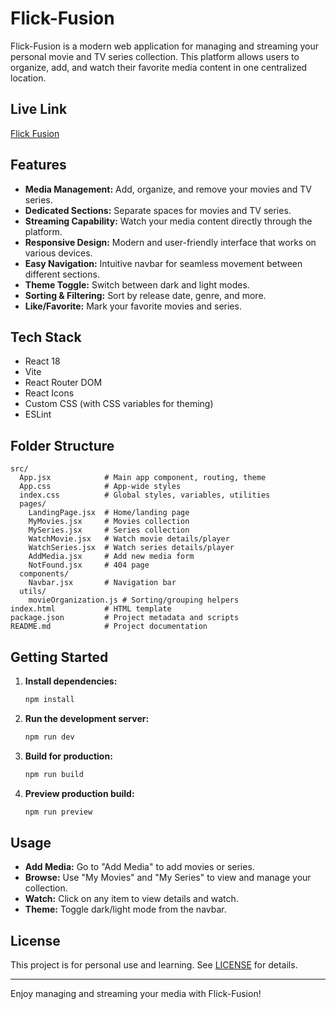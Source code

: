 # Flick-Fusion

Flick-Fusion is a modern web application for managing and streaming your personal movie and TV series collection. This platform allows users to organize, add, and watch their favorite media content in one centralized location.

## Live Link
<a href="https://flick-fusion-x.vercel.app/" target="_blank">Flick Fusion</a>

## Features

- **Media Management:** Add, organize, and remove your movies and TV series.
- **Dedicated Sections:** Separate spaces for movies and TV series.
- **Streaming Capability:** Watch your media content directly through the platform.
- **Responsive Design:** Modern and user-friendly interface that works on various devices.
- **Easy Navigation:** Intuitive navbar for seamless movement between different sections.
- **Theme Toggle:** Switch between dark and light modes.
- **Sorting & Filtering:** Sort by release date, genre, and more.
- **Like/Favorite:** Mark your favorite movies and series.

## Tech Stack

- React 18
- Vite
- React Router DOM
- React Icons
- Custom CSS (with CSS variables for theming)
- ESLint

## Folder Structure

```
src/
  App.jsx            # Main app component, routing, theme
  App.css            # App-wide styles
  index.css          # Global styles, variables, utilities
  pages/
    LandingPage.jsx  # Home/landing page
    MyMovies.jsx     # Movies collection
    MySeries.jsx     # Series collection
    WatchMovie.jsx   # Watch movie details/player
    WatchSeries.jsx  # Watch series details/player
    AddMedia.jsx     # Add new media form
    NotFound.jsx     # 404 page
  components/
    Navbar.jsx       # Navigation bar
  utils/
    movieOrganization.js # Sorting/grouping helpers
index.html           # HTML template
package.json         # Project metadata and scripts
README.md            # Project documentation
```

## Getting Started

1. **Install dependencies:**
   ```sh
   npm install
   ```

2. **Run the development server:**
   ```sh
   npm run dev
   ```

3. **Build for production:**
   ```sh
   npm run build
   ```

4. **Preview production build:**
   ```sh
   npm run preview
   ```

## Usage

- **Add Media:** Go to "Add Media" to add movies or series.
- **Browse:** Use "My Movies" and "My Series" to view and manage your collection.
- **Watch:** Click on any item to view details and watch.
- **Theme:** Toggle dark/light mode from the navbar.

## License

This project is for personal use and learning. See [LICENSE](LICENSE) for details.

---

Enjoy managing and streaming your media with Flick-Fusion!